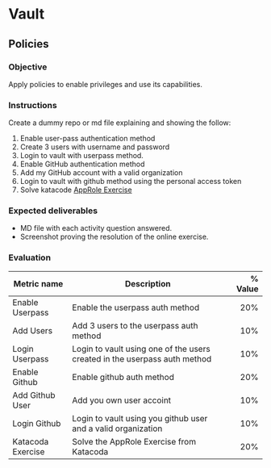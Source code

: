 # Vault
## Policies

### Objective
Apply policies to enable privileges and use its capabilities.

### Instructions
Create a dummy repo or md file explaining and showing the follow:
1. Enable user-pass authentication method
1. Create 3 users with username and password
1. Login to vault with userpass method.
1. Enable GitHub authentication method
1. Add my GitHub account with a valid organization
1. Login to vault with github method using the personal access token
1. Solve katacode [AppRole Exercise](https://www.katacoda.com/hashicorp/scenarios/vault-approle)

### Expected deliverables
- MD file with each activity question answered.
- Screenshot proving the resolution of the online exercise.

### Evaluation

| Metric name | Description | % Value |
| ----------- |-------------| -------:|
| Enable Userpass | Enable the userpass auth method | 20% |
| Add Users | Add 3 users to the userpass auth method | 10% |
| Login Userpass | Login to vault using one of the users created in the userpass auth method | 10% |
| Enable Github | Enable github auth method | 20% |
| Add Github User | Add you own user accoint| 10% |
| Login Github | Login to vault using you github user and a valid organization | 10% |
| Katacoda Exercise | Solve the AppRole Exercise from Katacoda | 20% |
